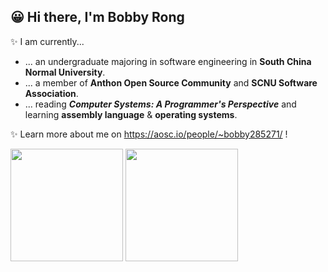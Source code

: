 ## 😀 Hi there, I'm Bobby Rong

✨ I am currently...

- ... an undergraduate majoring in software engineering in **South China Normal University**.
- ... a member of **Anthon Open Source Community** and **SCNU Software Association**.
- ... reading ***Computer Systems: A Programmer's Perspective*** and learning **assembly language** & **operating systems**.

✨ Learn more about me on https://aosc.io/people/~bobby285271/ !

<a href="#"><img src="https://github-readme-stats.vercel.app/api/top-langs/?username=bobby285271&layout=compact" height="180px"></a> <a href="#"><img src="https://github-readme-stats.vercel.app/api?username=bobby285271&show_icons=true" height="180px"></a>
